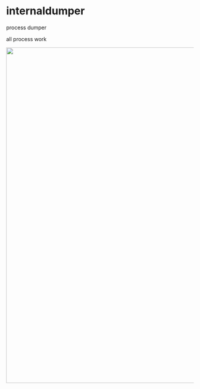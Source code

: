 # internaldumper
process dumper

all process work

<img width=900 src="https://github.com/ReFo0/processdumper/blob/ReFo/polygon.jpg">

